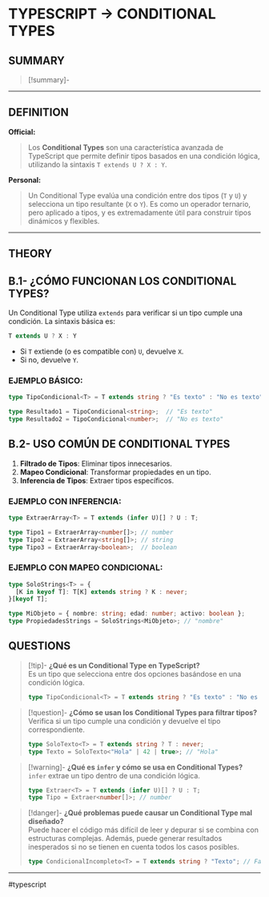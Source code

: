# TYPESCRIPT -> CONDITIONAL TYPES
## SUMMARY
> [!summary]-
> 
- - - 
## DEFINITION

**Official:**  
> Los **Conditional Types** son una característica avanzada de TypeScript que permite definir tipos basados en una condición lógica, utilizando la sintaxis `T extends U ? X : Y`.

**Personal:**  
> Un Conditional Type evalúa una condición entre dos tipos (`T` y `U`) y selecciona un tipo resultante (`X` o `Y`). Es como un operador ternario, pero aplicado a tipos, y es extremadamente útil para construir tipos dinámicos y flexibles.

---

## THEORY

## B.1- ¿CÓMO FUNCIONAN LOS CONDITIONAL TYPES?

Un Conditional Type utiliza `extends` para verificar si un tipo cumple una condición. La sintaxis básica es:

```typescript
T extends U ? X : Y
```

- Si `T` extiende (o es compatible con) `U`, devuelve `X`.
- Si no, devuelve `Y`.

### EJEMPLO BÁSICO:
```ts
type TipoCondicional<T> = T extends string ? "Es texto" : "No es texto";

type Resultado1 = TipoCondicional<string>;  // "Es texto"
type Resultado2 = TipoCondicional<number>;  // "No es texto"
```

## B.2- USO COMÚN DE CONDITIONAL TYPES

1. **Filtrado de Tipos**: Eliminar tipos innecesarios.
2. **Mapeo Condicional**: Transformar propiedades en un tipo.
3. **Inferencia de Tipos**: Extraer tipos específicos.

### EJEMPLO CON INFERENCIA:

```ts
type ExtraerArray<T> = T extends (infer U)[] ? U : T;

type Tipo1 = ExtraerArray<number[]>; // number
type Tipo2 = ExtraerArray<string[]>; // string
type Tipo3 = ExtraerArray<boolean>;  // boolean
```

### EJEMPLO CON MAPEO CONDICIONAL:

```ts
type SoloStrings<T> = {
  [K in keyof T]: T[K] extends string ? K : never;
}[keyof T];

type MiObjeto = { nombre: string; edad: number; activo: boolean };
type PropiedadesStrings = SoloStrings<MiObjeto>; // "nombre"
```

## QUESTIONS

> [!tip]- **¿Qué es un Conditional Type en TypeScript?**  
> Es un tipo que selecciona entre dos opciones basándose en una condición lógica.
> ```ts
>type TipoCondicional<T> = T extends string ? "Es texto" : "No es texto";
>```

>[!question]- **¿Cómo se usan los Conditional Types para filtrar tipos?**  
Verifica si un tipo cumple una condición y devuelve el tipo correspondiente.
>```ts
>type SoloTexto<T> = T extends string ? T : never;
>type Texto = SoloTexto<"Hola" | 42 | true>; // "Hola"
>```

>[!warning]- **¿Qué es `infer` y cómo se usa en Conditional Types?**  
>`infer` extrae un tipo dentro de una condición lógica.
>```ts
>type Extraer<T> = T extends (infer U)[] ? U : T;
>type Tipo = Extraer<number[]>; // number
>```

>[!danger]- **¿Qué problemas puede causar un Conditional Type mal diseñado?**  
>Puede hacer el código más difícil de leer y depurar si se combina con estructuras complejas. 
>Además, puede generar resultados inesperados si no se tienen en cuenta todos los casos posibles.
>```ts
>type CondicionalIncompleto<T> = T extends string ? "Texto"; // Falta el caso contrario
>```
- - - 
#typescript 